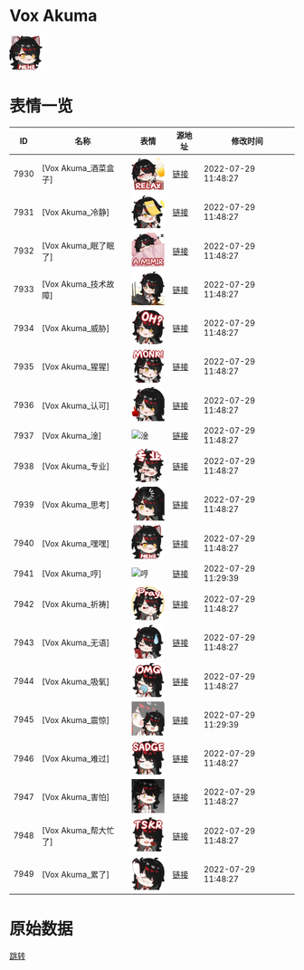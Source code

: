 # Vox Akuma

<img src="./cover.png" height="60" alt="cover" />

# 表情一览

|ID|名称|表情|源地址|修改时间|
|----|----|----|----|----|
|7930|[Vox Akuma_酒菜盒子]|<img src="./pic/007930_%5BVox Akuma_酒菜盒子%5D.png" height="60" alt="酒菜盒子"/>|[链接](http://i0.hdslb.com/bfs/emote/7964acb5ca060800078d41de3b711eda549bb4a5.png)|2022-07-29 11:48:27|
|7931|[Vox Akuma_冷静]|<img src="./pic/007931_%5BVox Akuma_冷静%5D.png" height="60" alt="冷静"/>|[链接](http://i0.hdslb.com/bfs/emote/1368b20f6c9ce2497d3f5eb2a67510de0cccb811.png)|2022-07-29 11:48:27|
|7932|[Vox Akuma_眠了眠了]|<img src="./pic/007932_%5BVox Akuma_眠了眠了%5D.png" height="60" alt="眠了眠了"/>|[链接](http://i0.hdslb.com/bfs/emote/7ef23e504cf2085da0d04d600d760ce80ddb6ec8.png)|2022-07-29 11:48:27|
|7933|[Vox Akuma_技术故障]|<img src="./pic/007933_%5BVox Akuma_技术故障%5D.png" height="60" alt="技术故障"/>|[链接](http://i0.hdslb.com/bfs/emote/a112030a8c2eabb6585fd716fc7f622a2a53a579.png)|2022-07-29 11:48:27|
|7934|[Vox Akuma_威胁]|<img src="./pic/007934_%5BVox Akuma_威胁%5D.png" height="60" alt="威胁"/>|[链接](http://i0.hdslb.com/bfs/emote/2be1df95b13d01c505a35ec939b04a23e462dd1b.png)|2022-07-29 11:48:27|
|7935|[Vox Akuma_猩猩]|<img src="./pic/007935_%5BVox Akuma_猩猩%5D.png" height="60" alt="猩猩"/>|[链接](http://i0.hdslb.com/bfs/emote/2aa57cc02251c02e7e78be396c5eb61b97f2eb1a.png)|2022-07-29 11:48:27|
|7936|[Vox Akuma_认可]|<img src="./pic/007936_%5BVox Akuma_认可%5D.png" height="60" alt="认可"/>|[链接](http://i0.hdslb.com/bfs/emote/e3baaff05cd0489d093ff8950fe88f3f4fdc8f7a.png)|2022-07-29 11:48:27|
|7937|[Vox Akuma_淦]|<img src="./pic/007937_%5BVox Akuma_淦%5D.png" height="60" alt="淦"/>|[链接](http://i0.hdslb.com/bfs/emote/989c7afe9f2c7161ff33cca1b0b410eae102f8c3.png)|2022-07-29 11:48:27|
|7938|[Vox Akuma_专业]|<img src="./pic/007938_%5BVox Akuma_专业%5D.png" height="60" alt="专业"/>|[链接](http://i0.hdslb.com/bfs/emote/5ea45870c14614609693bb96ccb3b89a4a7777b1.png)|2022-07-29 11:48:27|
|7939|[Vox Akuma_思考]|<img src="./pic/007939_%5BVox Akuma_思考%5D.png" height="60" alt="思考"/>|[链接](http://i0.hdslb.com/bfs/emote/0b8d16d34202417cb866d6fea6d7930b0085b5a3.png)|2022-07-29 11:48:27|
|7940|[Vox Akuma_嘿嘿]|<img src="./pic/007940_%5BVox Akuma_嘿嘿%5D.png" height="60" alt="嘿嘿"/>|[链接](http://i0.hdslb.com/bfs/emote/2260a8739cc92895ad2cb93b34d2ec7344075b56.png)|2022-07-29 11:48:27|
|7941|[Vox Akuma_哼]|<img src="./pic/007941_%5BVox Akuma_哼%5D.png" height="60" alt="哼"/>|[链接](http://i0.hdslb.com/bfs/emote/7b340a8daf2e0865e8f3d06d2265540686206cb8.png)|2022-07-29 11:29:39|
|7942|[Vox Akuma_祈祷]|<img src="./pic/007942_%5BVox Akuma_祈祷%5D.png" height="60" alt="祈祷"/>|[链接](http://i0.hdslb.com/bfs/emote/a5b8f87157801a2381ed9cfa6ac8b02d683ca968.png)|2022-07-29 11:48:27|
|7943|[Vox Akuma_无语]|<img src="./pic/007943_%5BVox Akuma_无语%5D.png" height="60" alt="无语"/>|[链接](http://i0.hdslb.com/bfs/emote/cb76d3ea185093b51c973519aaa83fdd783a9b79.png)|2022-07-29 11:48:27|
|7944|[Vox Akuma_吸氧]|<img src="./pic/007944_%5BVox Akuma_吸氧%5D.png" height="60" alt="吸氧"/>|[链接](http://i0.hdslb.com/bfs/emote/35985a3320b3de578000ebd7e9917c65eb9ec91c.png)|2022-07-29 11:48:27|
|7945|[Vox Akuma_震惊]|<img src="./pic/007945_%5BVox Akuma_震惊%5D.png" height="60" alt="震惊"/>|[链接](http://i0.hdslb.com/bfs/emote/1e27a8543e3d379c5c0e6cf86212d3b2d35d94be.png)|2022-07-29 11:29:39|
|7946|[Vox Akuma_难过]|<img src="./pic/007946_%5BVox Akuma_难过%5D.png" height="60" alt="难过"/>|[链接](http://i0.hdslb.com/bfs/emote/7df0fe65be7df26356c067890510264660fd9da6.png)|2022-07-29 11:48:27|
|7947|[Vox Akuma_害怕]|<img src="./pic/007947_%5BVox Akuma_害怕%5D.png" height="60" alt="害怕"/>|[链接](http://i0.hdslb.com/bfs/emote/327376c93c2cc7687f501378feb4090a39ca7035.png)|2022-07-29 11:48:27|
|7948|[Vox Akuma_帮大忙了]|<img src="./pic/007948_%5BVox Akuma_帮大忙了%5D.png" height="60" alt="帮大忙了"/>|[链接](http://i0.hdslb.com/bfs/emote/3b4de0a1d580631e85353b896095a1bfa02ff829.png)|2022-07-29 11:48:27|
|7949|[Vox Akuma_累了]|<img src="./pic/007949_%5BVox Akuma_累了%5D.png" height="60" alt="累了"/>|[链接](http://i0.hdslb.com/bfs/emote/6e58d4a7e4882ca73ff50771210ecceb0ee30cf9.png)|2022-07-29 11:48:27|

# 原始数据

[跳转](./raw.json)

